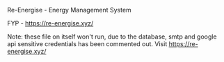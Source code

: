 Re-Energise - Energy Management System

FYP - https://re-energise.xyz/

Note: these file on itself won't run, due to the database, smtp and google api sensitive credentials has been commented out. Visit https://re-energise.xyz/

